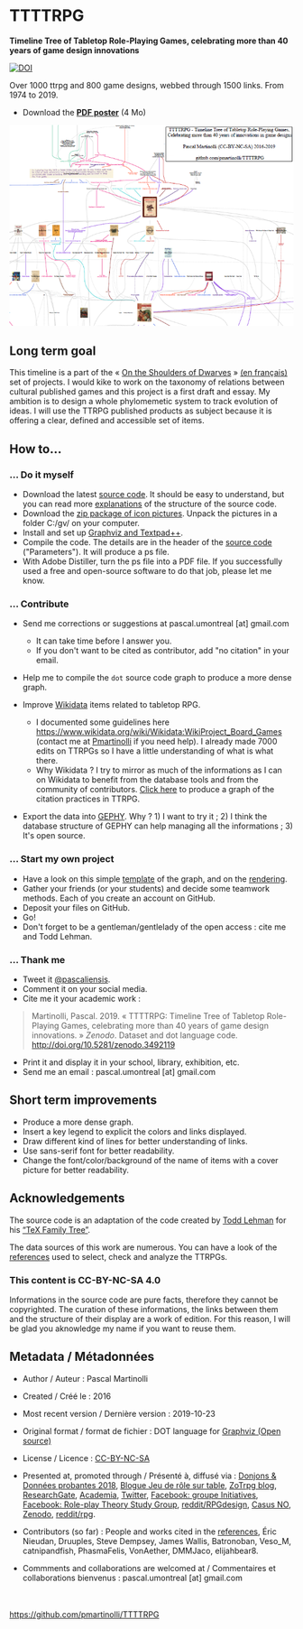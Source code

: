 # TTTTRPG
**Timeline Tree of Tabletop Role-Playing Games, celebrating more than 40 years of game design innovations**


[![DOI](https://zenodo.org/badge/207627479.svg)](https://zenodo.org/badge/latestdoi/207627479)

Over 1000 ttrpg and 800 game designs, webbed through 1500 links. From 1974 to 2019.

* Download the **[PDF poster](https://github.com/pmartinolli/TTTTRPG/blob/master/files/ttttrpg.pdf)** (4 Mo)

[![TTTTRPG snapshot](https://github.com/pmartinolli/TTTTRPG/blob/master/files/ttttrpg-snapshot.png)](https://github.com/pmartinolli/TTTTRPG/blob/master/files/ttttrpg.pdf)

## Long term goal

This timeline is a part of the « [On the Shoulders of Dwarves](http://zotrpg.blogspot.com/search/label/on%20the%20shoulders%20of%20dwarves) » [(en français)](https://jdr.hypotheses.org/category/sur-les-epaules-des-nains) set of projects. I would kike to work on the taxonomy of relations between cultural published games and this project is a first draft and essay. My ambition is to design a whole phylomemetic system to track evolution of ideas. I will use the TTRPG published products as subject because it is offering a clear, defined and accessible set of items.

## How to... 

### ... Do it myself 

* Download the latest [source code](https://github.com/pmartinolli/TTTTRPG/blob/master/files/ttttrpg.gv). It should be easy to understand, but you can read more [explanations](https://jdr.hypotheses.org/919) of the structure of the source code. 
* Download the [zip package of icon pictures](https://drive.google.com/open?id=1N30n0QYaGSWLJTzJwPzn3wuklmib3zI8). Unpack the pictures in a folder C:/gv/ on your computer.
* Install and set up [Graphviz and Textpad++](http://zotrpg.blogspot.com/2016/05/creating-graph-for-od.html).
* Compile the code. The details are in the header of the [source code](https://github.com/pmartinolli/TTTTRPG/blob/master/files/ttttrpg.gv) ("Parameters"). It will produce a ps file.
* With Adobe Distiller, turn the ps file into a PDF file. If you successfully used a free and open-source software to do that job, please let me know. 

### ... Contribute

* Send me corrections or suggestions at pascal.umontreal [at] gmail.com 
  * It can take time before I answer you.
  * If you don't want to be cited as contributor, add "no citation" in your email.

* Help me to compile the `dot` source code graph to produce a more dense graph.

* Improve [Wikidata](https://www.wikidata.org) items related to tabletop RPG. 
  * I documented some guidelines here https://www.wikidata.org/wiki/Wikidata:WikiProject_Board_Games (contact me at [Pmartinolli](https://www.wikidata.org/wiki/User:Pmartinolli) if you need help). I already made 7000 edits on TTRPGs so I have a little understanding of what is what there.
  * Why Wikidata ? I try to mirror as much of the informations as I can on Wikidata to benefit from the database tools and from the community of contributors. [Click here](https://www.wikidata.org/wiki/User:Pmartinolli) to produce a graph of the citation practices in TTRPG. 
  
* Export the data into [GEPHY](https://gephi.org/). Why ? 1) I want to try it ; 2) I think the database structure of GEPHY can help managing all the informations ; 3) It's open source.

### ... Start my own project

* Have a look on this simple [template](https://github.com/pmartinolli/TTTTRPG/blob/master/files/template.gv) of the graph, and on the [rendering](https://github.com/pmartinolli/TTTTRPG/blob/master/files/template.png).
* Gather your friends (or your students) and decide some teamwork methods. Each of you create an account on GitHub. 
* Deposit your files on GitHub.
* Go!
* Don't forget to be a gentleman/gentlelady of the open access : cite me and Todd Lehman.

### ... Thank me

- Tweet it [@pascaliensis](https://twitter.com/Pascaliensis).
- Comment it on your social media.
- Cite me it your academic work : 
> Martinolli, Pascal. 2019. « TTTTRPG: Timeline Tree of Tabletop Role-Playing Games, celebrating more than 40 years of game design innovations. » *Zenodo*. Dataset and dot language code. http://doi.org/10.5281/zenodo.3492119
- Print it and display it in your school, library, exhibition, etc.
- Send me an email : pascal.umontreal [at] gmail.com

## Short term improvements

- Produce a more dense graph.
- Insert a key legend to explicit the colors and links displayed.
- Draw different kind of lines for better understanding of links.
- Use sans-serif font for better readability.
- Change the font/color/background of the name of items with a cover picture for better readability.

## Acknowledgements 

The source code is an adaptation of the code created by [Todd Lehman](https://tex.stackexchange.com/users/8499/todd-lehman) for his [“TeX Family Tree”](https://tex.stackexchange.com/questions/42594/tex-family-tree-with-timeline). 

The data sources of this work are numerous. You can have a look of the [references](https://github.com/pmartinolli/TTTTRPG/blob/master/files/ttttrpg-sources.md) used to select, check and analyze the TTRPGs.



### This content is CC-BY-NC-SA 4.0 

Informations in the source code are pure facts, therefore they cannot be copyrighted. The curation of these informations, the links between them and the structure of their display are a work of edition. For this reason, I will be glad you aknowledge my name if you want to reuse them.


## Metadata / Métadonnées

* Author / Auteur : Pascal Martinolli

* Created / Créé le : 2016

* Most recent version / Dernière version : 2019-10-23

* Original format / format de fichier : DOT language for [Graphviz (Open source)](https://www.graphviz.org/)

* License / Licence : [CC-BY-NC-SA](https://creativecommons.org/licenses/by-nc-sa/4.0/)

* Presented at, promoted through / Présenté à, diffusé via : [Donjons & Données probantes 2018](http://hdl.handle.net/1866/21088), [Blogue Jeu de rôle sur table](https://jdr.hypotheses.org/category/graphe), [ZoTrpg blog](https://zotrpg.blogspot.com/search/label/timeline), [ResearchGate](https://www.researchgate.net/publication/333489073_Timeline_genealogic_and_phylomemetic_tree_of_role-playing_game_designs_Celebrating_40_years_of_game_innovations_from_1974_to_2019_partially_released), [Academia](https://www.academia.edu/39317882/Timeline_genealogic_and_phylomemetic_tree_of_role-playing_game_designs_Celebrating_40_years_of_game_innovations_from_1974_to_today_partially_released_), [Twitter](https://twitter.com/Pascaliensis/status/1177314806442921985), [Facebook: groupe Initiatives](https://www.facebook.com/groups/316125545245807/), [Facebook: Role-play Theory Study Group](https://www.facebook.com/groups/roleplaytheorystudygroup/), [reddit/RPGdesign](https://www.reddit.com/r/RPGdesign/comments/det5ft/ttttrpg_timeline_tree_of_tabletop_roleplaying/), [Casus NO](https://www.casusno.fr/viewtopic.php?f=24&t=36293), [Zenodo](http://doi.org/10.5281/zenodo.3492119), [reddit/rpg](https://www.reddit.com/r/rpg/comments/dl69y7/ttttrpg_timeline_tree_of_tabletop_roleplaying/).

* Contributors (so far) : People and works cited in the [references](https://github.com/pmartinolli/TTTTRPG/blob/master/files/ttttrpg-sources.md), Éric Nieudan, Druuples, Steve Dempsey, James Wallis, Batronoban, Veso_M, catnipandfish, PhasmaFelis, VonAether, DMMJaco, elijahbear8.

* Commments and collaborations are welcomed at / Commentaires et collaborations bienvenus : pascal.umontreal [at] gmail.com



\
\
https://github.com/pmartinolli/TTTTRPG
